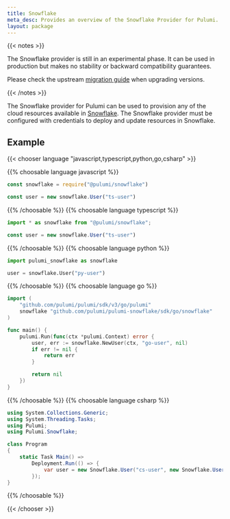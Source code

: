 ```yaml
---
title: Snowflake
meta_desc: Provides an overview of the Snowflake Provider for Pulumi.
layout: package
---
```


{{< notes >}}

The Snowflake provider is still in an experimental phase. It can be used in production but makes no stability or backward compatibility guarantees.

Please check the upstream [migration guide](https://github.com/Snowflake-Labs/terraform-provider-snowflake/blob/main/MIGRATION_GUIDE.md) when upgrading versions.

{{< /notes >}}

The Snowflake provider for Pulumi can be used to provision any of the cloud resources available in [Snowflake](https://www.snowflake.com/).
The Snowflake provider must be configured with credentials to deploy and update resources in Snowflake.

## Example

{{< chooser language "javascript,typescript,python,go,csharp" >}}

{{% choosable language javascript %}}

```javascript
const snowflake = require("@pulumi/snowflake")

const user = new snowflake.User("ts-user")
```

{{% /choosable %}}
{{% choosable language typescript %}}

```typescript
import * as snowflake from "@pulumi/snowflake";

const user = new snowflake.User("ts-user")
```

{{% /choosable %}}
{{% choosable language python %}}

```python
import pulumi_snowflake as snowflake

user = snowflake.User("py-user")
```

{{% /choosable %}}
{{% choosable language go %}}

```go
import (
	"github.com/pulumi/pulumi/sdk/v3/go/pulumi"
    snowflake "github.com/pulumi/pulumi-snowflake/sdk/go/snowflake"
)

func main() {
	pulumi.Run(func(ctx *pulumi.Context) error {
        user, err := snowflake.NewUser(ctx, "go-user", nil)
		if err != nil {
			return err
		}

		return nil
	})
}

```

{{% /choosable %}}
{{% choosable language csharp %}}

```csharp
using System.Collections.Generic;
using System.Threading.Tasks;
using Pulumi;
using Pulumi.Snowflake;

class Program
{
    static Task Main() =>
        Deployment.Run(() => {
            var user = new Snowflake.User("cs-user", new Snowflake.UserArgs{});
        });
}
```

{{% /choosable %}}

{{< /chooser >}}
